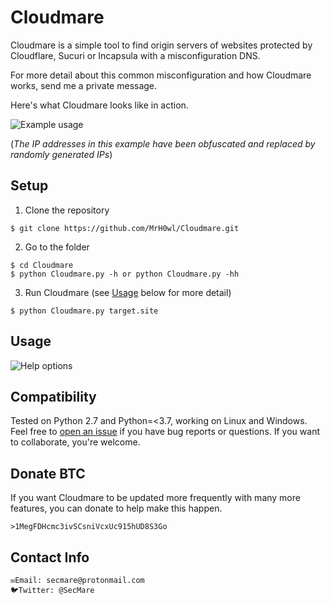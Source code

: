 # Cloudmare

Cloudmare is a simple tool to find origin servers of websites protected by Cloudflare, Sucuri or Incapsula with a misconfiguration DNS.

For more detail about this common misconfiguration and how Cloudmare works, send me a private message.

Here's what Cloudmare looks like in action.

![Example usage](https://i.imgur.com/pSzOXFG.png "Example usage")

(_The IP addresses in this example have been obfuscated and replaced by randomly generated IPs_)

## Setup

1) Clone the repository

```
$ git clone https://github.com/MrH0wl/Cloudmare.git
```

2) Go to the folder

```
$ cd Cloudmare
$ python Cloudmare.py -h or python Cloudmare.py -hh
```

3) Run Cloudmare (see [Usage](#usage) below for more detail)

```
$ python Cloudmare.py target.site
```

## Usage

![Help options](https://i.imgur.com/9pmF1ol.png "Help options")

## Compatibility

Tested on Python 2.7 and Python=<3.7, working on Linux and Windows. Feel free to [open an issue] if you have bug reports or questions. If you want to collaborate, you're welcome.

[open an issue]: https://github.com/MrH0wl/Cloudmare/issues/new

## Donate BTC

If you want Cloudmare to be updated more frequently with many more features, you can donate to help make this happen.

```
>1MegFDHcmc3ivSCsniVcxUc915hUD8S3Go
```
## Contact Info
```
✉️Email: secmare@protonmail.com
🐦Twitter: @SecMare
```
